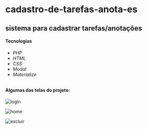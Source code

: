 # cadastro-de-tarefas-anota-es
<h2> sistema para cadastrar tarefas/anotações </h2>

<h4>Tecnologias</h4>
  
 <h6> 
    <ul>
      <li>PHP</li>
      <li>HTML</li>
      <li>CSS</li>
      <li>Modal</li>
      <li>Materialize</li>
    </ul> 
  </h6>
  
  <h4>Algumas das telas do projeto: </h4>
    

![login](https://user-images.githubusercontent.com/25871372/88123085-8c767200-cba0-11ea-8ec9-b24a93b1b5a8.jpg)

![home](https://user-images.githubusercontent.com/25871372/88123205-ce071d00-cba0-11ea-9c8b-b0af1518c5a1.jpg)

![excluir](https://user-images.githubusercontent.com/25871372/88123208-ce9fb380-cba0-11ea-943d-4a9938e812ad.jpg)
